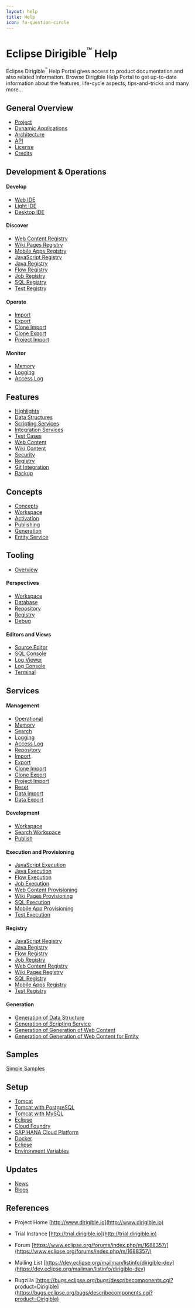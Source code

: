 ```yaml
---
layout: help
title: Help
icon: fa-question-circle
---
```


Eclipse Dirigible<sup>&trade;</sup> Help
===

Eclipse Dirigible<sup>&trade;</sup> Help Portal gives access to product documentation and also related information.
Browse Dirigible Help Portal to get up-to-date information about the features, life-cycle aspects, tips-and-tricks and many more...

General Overview
---

* [Project](project.html)
* [Dynamic Applications](dynamic_applications.html)
* [Architecture](architecture.html)
* [API](api.html)
* [License](license.html)
* [Credits](credits.html)

Development & Operations
---

#### Develop

* [Web IDE](develop_web_ide.html)
* [Light IDE](develop_light_ide.html)
* [Desktop IDE](develop_desktop_ide.html)


#### Discover

* [Web Content Registry](service_registry_web.html)
* [Wiki Pages Registry](service_registry_wiki.html)
* [Mobile Apps Registry](service_registry_mobile.html)
* [JavaScript Registry](service_registry_js.html)
* [Java Registry](service_registry_java.html)
* [Flow Registry](service_registry_flow.html)
* [Job Registry](service_registry_job.html)
* [SQL Registry](service_registry_sql.html)
* [Test Registry](service_registry_test.html)

#### Operate

* [Import](service_import.html)
* [Export](service_export.html)
* [Clone Import](service_clone_import.html)
* [Clone Export](service_clone_export.html)
* [Project Import](service_project_import.html)

#### Monitor

* [Memory](service_memory.html)
* [Logging](service_logging.html)
* [Access Log](service_accesslog.html)


Features
---

* [Highlights](features.html)
* [Data Structures](data_structures.html)
* [Scripting Services](scripting_services.html)
* [Integration Services](integration_services.html)
* [Test Cases](test_cases.html)
* [Web Content](web_content.html)
* [Wiki Content](wiki_content.html)
* [Security](security.html)
* [Registry](registry.html)
* [Git Integration](git.html)
* [Backup](backup.html)

Concepts
---

* [Concepts](concepts.html)
* [Workspace](workspace.html)
* [Activation](activation.html)
* [Publishing](publishing.html)
* [Generation](generation.html)
* [Entity Service](entity_service.html)

Tooling
---

* [Overview](tooling.html)

#### Perspectives

* [Workspace](workspace_perspective.html)
* [Database](database_perspective.html)
* [Repository](repository_perspective.html)
* [Registry](registry.html)
* [Debug](debugger.html)

#### Editors and Views

* [Source Editor](source_editor.html)
* [SQL Console](sql_console.html)
* [Log Viewer](log_viewer.html)
* [Log Console](log_console.html)
* [Terminal](terminal.html)

Services
---

#### Management

* [Operational](service_operational.html)
* [Memory](service_memory.html)
* [Search](service_search.html)
* [Logging](service_logging.html)
* [Access Log](service_accesslog.html)
* [Repository](service_repository.html)
* [Import](service_import.html)
* [Export](service_export.html)
* [Clone Import](service_clone_import.html)
* [Clone Export](service_clone_export.html)
* [Project Import](service_project_import.html)
* [Reset](service_reset.html)
* [Data Import](service_data_import.html)
* [Data Export](service_data_export.html)

#### Development

* [Workspace](service_workspace.html)
* [Search Workspace](service_searchw.html)
* [Publish](service_publish.html)

#### Execution and Provisioning

* [JavaScript Execution](service_javascript.html)
* [Java Execution](service_java.html)
* [Flow Execution](service_flow.html)
* [Job Execution](service_job.html)
* [Web Content Provisioning](service_web.html)
* [Wiki Pages Provisioning](service_wiki.html)
* [SQL Execution](service_sql.html)
* [Mobile App Provisioning](service_mobile.html)
* [Test Execution](service_test.html)

#### Registry

* [JavaScript Registry](service_registry_js.html)
* [Java Registry](service_registry_java.html)
* [Flow Registry](service_registry_flow.html)
* [Job Registry](service_registry_job.html)
* [Web Content Registry](service_registry_web.html)
* [Wiki Pages Registry](service_registry_wiki.html)
* [SQL Registry](service_registry_sql.html)
* [Mobile Apps Registry](service_registry_mobile.html)
* [Test Registry](service_registry_test.html)

#### Generation

* [Generation of Data Structure](service_generation_data_structure.html)
* [Generation of Scripting Service](service_generation_scripting_service.html)
* [Generation of Generation of Web Content](service_generation_web_content.html)
* [Generation of Generation of Web Content for Entity](service_generation_web_content_entity.html)


Samples
---

[Simple Samples](../samples/index.html)

Setup
---

* [Tomcat](setup_tomcat.html)
* [Tomcat with PostgreSQL](setup_tomcat_postgresql.html)
* [Tomcat with MySQL](setup_tomcat_mysql.html)
* [Eclipse](setup_eclipse_rcp.html)
* [Cloud Foundry](setup_cloudfoundry.html)
* [SAP HANA Cloud Platform](setup_hcp.html)
* [Docker](setup_docker.html)
* [Eclipse](setup_eclipse.html)
* [Environment Variables](setup_env_vars.html)

Updates
---

* [News](/news.html)
* [Blogs](/blogs.html)

References
---

- Project Home
[http://www.dirigible.io](http://www.dirigible.io)

- Trial Instance
[http://trial.dirigible.io](http://trial.dirigible.io)

- Forum
[https://www.eclipse.org/forums/index.php/m/1688357/](https://www.eclipse.org/forums/index.php/m/1688357/)

- Mailing List
[https://dev.eclipse.org/mailman/listinfo/dirigible-dev](https://dev.eclipse.org/mailman/listinfo/dirigible-dev)

- Bugzilla
[https://bugs.eclipse.org/bugs/describecomponents.cgi?product=Dirigible](https://bugs.eclipse.org/bugs/describecomponents.cgi?product=Dirigible)

